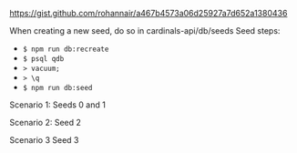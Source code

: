 https://gist.github.com/rohannair/a467b4573a06d25927a7d652a1380436

When creating a new seed, do so in cardinals-api/db/seeds
Seed steps:

- `$ npm run db:recreate`
- `$ psql qdb`
- `> vacuum;`
- `> \q`
- `$ npm run db:seed`

Scenario 1:
Seeds 0 and 1

Scenario 2:
Seed 2

Scenario 3
Seed 3
